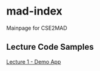 # mad-index
Mainpage for CSE2MAD

## Lecture Code Samples
[Lecture 1 - Demo App](https://github.com/latrobe-cs-educator/CSE2MAD_Lecture1_DemoApp)  
